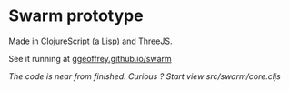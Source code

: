 # Swarm prototype

Made in ClojureScript (a Lisp) and ThreeJS.

See it running at [ggeoffrey.github.io/swarm](http://ggeoffrey.github.io/swarm/)

*The code is near from finished. Curious ? Start view src/swarm/core.cljs*
